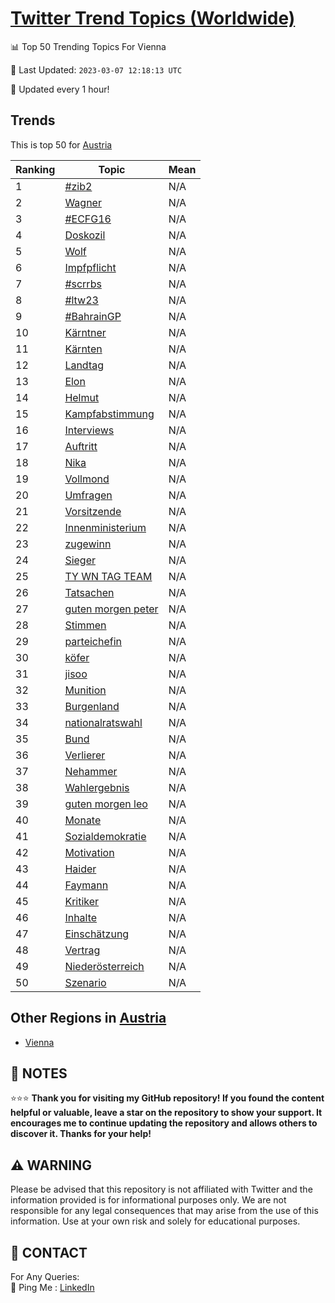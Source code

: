 [Twitter Trend Topics (Worldwide)](https://github.com/ErcinDedeoglu/Twitter-Trend-Topics)
==========


📊 Top 50 Trending Topics For Vienna

📆 Last Updated: `2023-03-07 12:18:13 UTC`

🔧 Updated every 1 hour!


## Trends

This is top 50 for [Austria](</Austria>)

| Ranking | Topic | Mean |
| ------- | ------------ | ------------ |
| 1 | [#zib2](http://twitter.com/search?q=%23zib2) | N/A |
| 2 | [Wagner](http://twitter.com/search?q=Wagner) | N/A |
| 3 | [#ECFG16](http://twitter.com/search?q=%23ECFG16) | N/A |
| 4 | [Doskozil](http://twitter.com/search?q=Doskozil) | N/A |
| 5 | [Wolf](http://twitter.com/search?q=Wolf) | N/A |
| 6 | [Impfpflicht](http://twitter.com/search?q=Impfpflicht) | N/A |
| 7 | [#scrrbs](http://twitter.com/search?q=%23scrrbs) | N/A |
| 8 | [#ltw23](http://twitter.com/search?q=%23ltw23) | N/A |
| 9 | [#BahrainGP](http://twitter.com/search?q=%23BahrainGP) | N/A |
| 10 | [Kärntner](http://twitter.com/search?q=K%c3%a4rntner) | N/A |
| 11 | [Kärnten](http://twitter.com/search?q=K%c3%a4rnten) | N/A |
| 12 | [Landtag](http://twitter.com/search?q=Landtag) | N/A |
| 13 | [Elon](http://twitter.com/search?q=Elon) | N/A |
| 14 | [Helmut](http://twitter.com/search?q=Helmut) | N/A |
| 15 | [Kampfabstimmung](http://twitter.com/search?q=Kampfabstimmung) | N/A |
| 16 | [Interviews](http://twitter.com/search?q=Interviews) | N/A |
| 17 | [Auftritt](http://twitter.com/search?q=Auftritt) | N/A |
| 18 | [Nika](http://twitter.com/search?q=Nika) | N/A |
| 19 | [Vollmond](http://twitter.com/search?q=Vollmond) | N/A |
| 20 | [Umfragen](http://twitter.com/search?q=Umfragen) | N/A |
| 21 | [Vorsitzende](http://twitter.com/search?q=Vorsitzende) | N/A |
| 22 | [Innenministerium](http://twitter.com/search?q=Innenministerium) | N/A |
| 23 | [zugewinn](http://twitter.com/search?q=zugewinn) | N/A |
| 24 | [Sieger](http://twitter.com/search?q=Sieger) | N/A |
| 25 | [TY WN TAG TEAM](http://twitter.com/search?q=TY+WN+TAG+TEAM) | N/A |
| 26 | [Tatsachen](http://twitter.com/search?q=Tatsachen) | N/A |
| 27 | [guten morgen peter](http://twitter.com/search?q=guten+morgen+peter) | N/A |
| 28 | [Stimmen](http://twitter.com/search?q=Stimmen) | N/A |
| 29 | [parteichefin](http://twitter.com/search?q=parteichefin) | N/A |
| 30 | [köfer](http://twitter.com/search?q=k%c3%b6fer) | N/A |
| 31 | [jisoo](http://twitter.com/search?q=jisoo) | N/A |
| 32 | [Munition](http://twitter.com/search?q=Munition) | N/A |
| 33 | [Burgenland](http://twitter.com/search?q=Burgenland) | N/A |
| 34 | [nationalratswahl](http://twitter.com/search?q=nationalratswahl) | N/A |
| 35 | [Bund](http://twitter.com/search?q=Bund) | N/A |
| 36 | [Verlierer](http://twitter.com/search?q=Verlierer) | N/A |
| 37 | [Nehammer](http://twitter.com/search?q=Nehammer) | N/A |
| 38 | [Wahlergebnis](http://twitter.com/search?q=Wahlergebnis) | N/A |
| 39 | [guten morgen leo](http://twitter.com/search?q=guten+morgen+leo) | N/A |
| 40 | [Monate](http://twitter.com/search?q=Monate) | N/A |
| 41 | [Sozialdemokratie](http://twitter.com/search?q=Sozialdemokratie) | N/A |
| 42 | [Motivation](http://twitter.com/search?q=Motivation) | N/A |
| 43 | [Haider](http://twitter.com/search?q=Haider) | N/A |
| 44 | [Faymann](http://twitter.com/search?q=Faymann) | N/A |
| 45 | [Kritiker](http://twitter.com/search?q=Kritiker) | N/A |
| 46 | [Inhalte](http://twitter.com/search?q=Inhalte) | N/A |
| 47 | [Einschätzung](http://twitter.com/search?q=Einsch%c3%a4tzung) | N/A |
| 48 | [Vertrag](http://twitter.com/search?q=Vertrag) | N/A |
| 49 | [Niederösterreich](http://twitter.com/search?q=Nieder%c3%b6sterreich) | N/A |
| 50 | [Szenario](http://twitter.com/search?q=Szenario) | N/A |



## Other Regions in [Austria](</Austria>)

* [Vienna](</Austria/Vienna.md>)



## 📝 NOTES

⭐⭐⭐ **Thank you for visiting my GitHub repository! If you found the content helpful or valuable, leave a star on the repository to show your support. It encourages me to continue updating the repository and allows others to discover it. Thanks for your help!**


## ⚠️ WARNING

Please be advised that this repository is not affiliated with Twitter and the information provided is for informational purposes only. We are not responsible for any legal consequences that may arise from the use of this information. Use at your own risk and solely for educational purposes.


## 📨 CONTACT

 For Any Queries:  
            🏓 Ping Me : [LinkedIn](https://www.linkedin.com/in/ercindedeoglu/)
